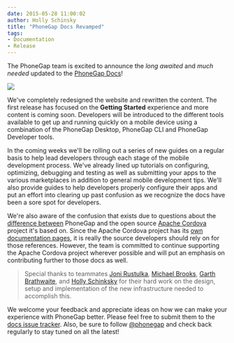 ```yaml
---
date: 2015-05-28 11:00:02
author: Holly Schinsky
title: "PhoneGap Docs Revamped"
tags:
- Documentation
- Release
---
```


The PhoneGap team is excited to announce the _long awaited_ and _much needed_ updated to the [PhoneGap Docs](http://docs.phonegap.com/)!

![](/uploads/blog/2015-05/phonegap-docs-homepage.png)


We've completely redesigned the website and rewritten the content. The first release has focused on the **Getting Started** experience and more content is coming soon. Developers will be introduced to the different tools available to get up and running quickly on a mobile device using a combination of the PhoneGap Desktop, PhoneGap CLI and PhoneGap Developer tools.

In the coming weeks we'll be rolling out a series of new guides on a regular basis to help lead developers through each stage of the mobile development process. We've already lined up tutorials on configuring, optimizing, debugging and testing as well as  submitting your apps to the various marketplaces in addition to general mobile development tips. We'll also provide guides to help developers properly configure their apps and put an effort into clearing up past confusion as we recognize the docs have been a sore spot for developers.

We're also aware of the confusion that exists due to questions about the [difference between](http://docs.phonegap.com/getting-started/5-going-further/) PhoneGap and the open source [Apache Cordova](http://cordova.io) project it's based on. Since the Apache Cordova project has its [own documentation pages](http://docs.cordova.io), it is really the source developers should rely on for those references. However, the team is committed to continue supporting the Apache Cordova project wherever possible and will put an emphasis on contributing further to those docs as well.

> Special thanks to teammates [Joni Rustulka](https://twitter.com/jahoni), [Michael Brooks](https://twitter.com/mwbrooks), [Garth Brathwaite](https://twitter.com/garthdb), and [Holly Schinksky](https://twitter.com/devgirlfl) for their hard work on the design, setup and implementation of the new infrastructure needed to accomplish this.

We welcome your feedback and appreciate ideas on how we can make your experience with PhoneGap better. Please feel free to submit them to the [docs issue tracker](https://github.com/phonegap/phonegap-docs/issues). Also, be sure to follow [@phonegap](http://twitter.com/phonegap) and check back regularly to stay tuned on all the latest!
